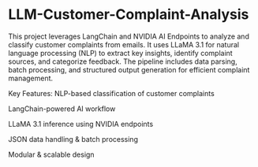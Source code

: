 # LLM-Customer-Complaint-Analysis
This project leverages LangChain and NVIDIA AI Endpoints to analyze and classify customer complaints from emails. It uses LLaMA 3.1 for natural language processing (NLP) to extract key insights, identify complaint sources, and categorize feedback. The pipeline includes data parsing, batch processing, and structured output generation for efficient complaint management.

Key Features:
NLP-based classification of customer complaints

LangChain-powered AI workflow

LLaMA 3.1 inference using NVIDIA endpoints

JSON data handling & batch processing

Modular & scalable design
